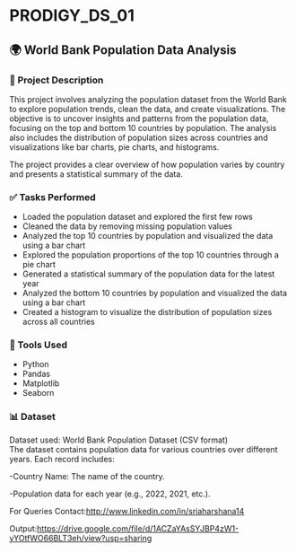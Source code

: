 # PRODIGY_DS_01
## 🌍 World Bank Population Data Analysis

### 📌 Project Description

This project involves analyzing the population dataset from the World Bank to explore population trends, clean the data, and create visualizations. The objective is to uncover insights and patterns from the population data, focusing on the top and bottom 10 countries by population. The analysis also includes the distribution of population sizes across countries and visualizations like bar charts, pie charts, and histograms.

The project provides a clear overview of how population varies by country and presents a statistical summary of the data.

### ✅ Tasks Performed

- Loaded the population dataset and explored the first few rows  
- Cleaned the data by removing missing population values  
- Analyzed the top 10 countries by population and visualized the data using a bar chart  
- Explored the population proportions of the top 10 countries through a pie chart  
- Generated a statistical summary of the population data for the latest year  
- Analyzed the bottom 10 countries by population and visualized the data using a bar chart  
- Created a histogram to visualize the distribution of population sizes across all countries

### 💼 Tools Used

- Python  
- Pandas  
- Matplotlib  
- Seaborn

### 📊 Dataset

Dataset used: World Bank Population Dataset (CSV format)  
The dataset contains population data for various countries over different years. Each record includes:




  
-Country Name: The name of the country.
 
-Population data for each year (e.g., 2022, 2021, etc.).

For Queries Contact:http://www.linkedin.com/in/sriaharshana14

Output:https://drive.google.com/file/d/1ACZaYAsSYJBP4zW1-yYOtfWO66BLT3eh/view?usp=sharing
